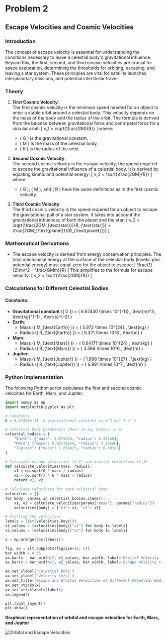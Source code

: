 # Problem 2

## Escape Velocities and Cosmic Velocities

### Introduction
The concept of escape velocity is essential for understanding the conditions necessary to leave a celestial body's gravitational influence. Beyond this, the first, second, and third cosmic velocities are crucial for space exploration, determining the thresholds for orbiting, escaping, and leaving a star system. These principles are vital for satellite launches, interplanetary missions, and potential interstellar travel.

### Theory

1. **First Cosmic Velocity**:  
   The first cosmic velocity is the minimum speed needed for an object to enter a stable orbit around a celestial body. This velocity depends on the mass of the body and the radius of the orbit. The formula is derived from the balance between gravitational force and centripetal force for a circular orbit:
   \[
   v_1 = \sqrt{\frac{GM}{R}}
   \]
   where:
   - \( G \) is the gravitational constant,
   - \( M \) is the mass of the celestial body,
   - \( R \) is the radius of the orbit.

2. **Second Cosmic Velocity**:  
   The second cosmic velocity is the escape velocity, the speed required to escape the gravitational influence of a celestial body. It is derived by equating kinetic and potential energy:
   \[
   v_2 = \sqrt{\frac{2GM}{R}}
   \]
   where:
   - \( G \), \( M \), and \( R \) have the same definitions as in the first cosmic velocity.

3. **Third Cosmic Velocity**:  
   The third cosmic velocity is the speed required for an object to escape the gravitational pull of a star system. It takes into account the gravitational influences of both the planet and the star:
   \[
   v_3 = \sqrt{\frac{2GM_{\text{star}}}{R_{\text{star}}} + \frac{2GM_{\text{planet}}}{R_{\text{planet}}}}
   \]

### Mathematical Derivations
- The escape velocity is derived from energy conservation principles. The total mechanical energy at the surface of the celestial body (kinetic plus potential energy) must equal zero for the object to escape:
  \[
  \frac{1}{2}mv^2 = \frac{GMm}{R}
  \]
  This simplifies to the formula for escape velocity:
  \[
  v_2 = \sqrt{\frac{2GM}{R}}
  \]

### Calculations for Different Celestial Bodies

#### Constants:
- **Gravitational constant** (\( G \)) = \( 6.67430 \times 10^{-11} \, \text{m}^3 \, \text{kg}^{-1} \, \text{s}^{-2} \)
- **Earth**:
  - Mass (\( M_{\text{Earth}} \)) = \( 5.972 \times 10^{24} \, \text{kg} \)
  - Radius (\( R_{\text{Earth}} \)) = \( 6.371 \times 10^6 \, \text{m} \)
- **Mars**:
  - Mass (\( M_{\text{Mars}} \)) = \( 0.64171 \times 10^{24} \, \text{kg} \)
  - Radius (\( R_{\text{Mars}} \)) = \( 3.396 \times 10^6 \, \text{m} \)
- **Jupiter**:
  - Mass (\( M_{\text{Jupiter}} \)) = \( 1.898 \times 10^{27} \, \text{kg} \)
  - Radius (\( R_{\text{Jupiter}} \)) = \( 6.991 \times 10^7 \, \text{m} \)

### Python Implementation
The following Python script calculates the first and second cosmic velocities for Earth, Mars, and Jupiter:

```python
import numpy as np
import matplotlib.pyplot as plt

# Constants
G = 6.67430e-11  # gravitational constant in m^3 kg^-1 s^-2

# Celestial body parameters (Mass in kg, Radius in m)
celestial_bodies = {
    "Earth": {"mass": 5.972e24, "radius": 6.371e6},
    "Mars": {"mass": 0.64171e24, "radius": 3.396e6},
    "Jupiter": {"mass": 1.898e27, "radius": 6.991e7}
}

# Calculate escape velocities (v_2) and orbital velocities (v_1)
def calculate_velocities(mass, radius):
    v1 = np.sqrt(G * mass / radius)
    v2 = np.sqrt(2 * G * mass / radius)
    return v1, v2

# Calculate velocities for each celestial body
velocities = {}
for body, params in celestial_bodies.items():
    v1, v2 = calculate_velocities(params["mass"], params["radius"])
    velocities[body] = {"v1": v1, "v2": v2}

# Plotting the velocities
labels = list(velocities.keys())
v1_values = [velocities[body]["v1"] for body in labels]
v2_values = [velocities[body]["v2"] for body in labels]

x = np.arange(len(labels))

fig, ax = plt.subplots(figsize=(8, 6))
bar_width = 0.35
ax.bar(x - bar_width/2, v1_values, bar_width, label='Orbital Velocity (v1)')
ax.bar(x + bar_width/2, v2_values, bar_width, label='Escape Velocity (v2)')

ax.set_xlabel('Celestial Body')
ax.set_ylabel('Velocity (m/s)')
ax.set_title('Escape and Orbital Velocities of Different Celestial Bodies')
ax.set_xticks(x)
ax.set_xticklabels(labels)
ax.legend()

plt.tight_layout()
plt.show()
```

**Graphical representation of orbital and escape velocities for Earth, Mars, and Jupiter**

![Orbital and Escape Velocities](/Users/elvintahmaz/Downloads/Graph4.png)
